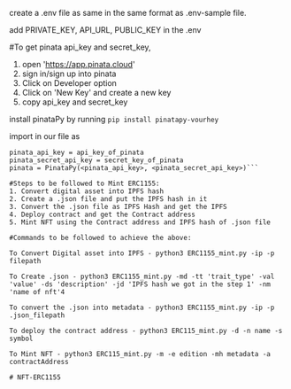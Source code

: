 create a .env file as same in the same format as .env-sample file.

add PRIVATE_KEY, API_URL, PUBLIC_KEY in the .env

#To get pinata api_key and secret_key,
1. open 'https://app.pinata.cloud'
2. sign in/sign up into pinata
3. Click on Developer option
4. Click on 'New Key' and create a new key
5. copy api_key and secret_key

install pinataPy by running `pip install pinatapy-vourhey`

import in our file as 
```from pinatapy import PinataPy
pinata_api_key = api_key_of_pinata
pinata_secret_api_key = secret_key_of_pinata
pinata = PinataPy(<pinata_api_key>, <pinata_secret_api_key>)```

#Steps to be followed to Mint ERC1155:
1. Convert digital asset into IPFS hash
2. Create a .json file and put the IPFS hash in it
3. Convert the .json file as IPFS Hash and get the IPFS
4. Deploy contract and get the Contract address
5. Mint NFT using the Contract address and IPFS hash of .json file

#Commands to be followed to achieve the above:

To Convert Digital asset into IPFS - python3 ERC1155_mint.py -ip -p filepath

To Create .json - python3 ERC1155_mint.py -md -tt 'trait_type' -val 'value' -ds 'description' -jd 'IPFS hash we got in the step 1' -nm 'name of nft'4

To convert the .json into metadata - python3 ERC1155_mint.py -ip -p .json_filepath
					
To deploy the contract address - python3 ERC115_mint.py -d -n name -s symbol

To Mint NFT - python3 ERC115_mint.py -m -e edition -mh metadata -a contractAddress

# NFT-ERC1155
